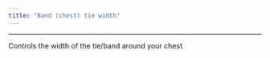 ```yaml
---
title: "Band (chest) tie width"
---
```


***

Controls the width of the tie/band around your chest




